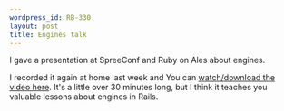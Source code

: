 ```yaml
--- 
wordpress_id: RB-330
layout: post
title: Engines talk
---
```


I gave a presentation at SpreeConf and Ruby on Ales about engines.

I recorded it again at home last week and You can [watch/download the video here](https://s3.amazonaws.com/ryanbigg_screencasts/004-engines_talk.mov). It's a
little over 30 minutes long, but I think it teaches you valuable lessons about engines in Rails.
